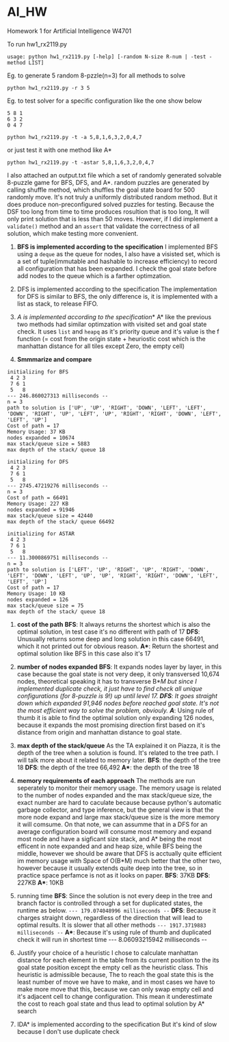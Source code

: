 # AI_HW
Homework 1 for Artificial Intelligence W4701

To run hw1_rx2119.py

`usage: python hw1_rx2119.py [-help] [-random N-size R-num | -test -method LIST]`

Eg. to generate 5 random 8-pzzle(n=3) for all methods to solve   

`python hw1_rx2119.py -r 3 5`

Eg. to test solver for a specific configuration like the one show below

```
5 8 1
6 3 2
0 4 7
```

`python hw1_rx2119.py -t -a 5,8,1,6,3,2,0,4,7`

or just test it with one method like A*

`python hw1_rx2119.py -t -astar 5,8,1,6,3,2,0,4,7`


I also attached an output.txt file which a set of randomly generated
solvable 8-puzzle game for BFS, DFS, and A*. random puzzles are generated by calling shuffle method, which shuffles the 
goal state board for 500 randomly move. It's not truly a uniformly distributed random method. But it does produce non-preconfigured solved puzzles for testing. Because the DSF too long from time to time produces rosultion that is too long, It will only print solution that is less than 50 moves. However, if I did implement a `validate()` method and an `assert` that validate the correctness of all solution, which make testing more convenient. 

1. **BFS is implemented according to the specification**
I implemented BFS using a `deque` as the queue for nodes, I also have a visisted set, which is a set of tuple(immutable and hashable to increase efficiency) to record all configuration that has been expanded. I check the goal state before add nodes to the queue which is a farther optimzation.  
2. DFS is implemented according to the specification
The implementation for DFS is similar to BFS, the only difference is, it is implemented with a list as stack, to release FIFO.
3. **A* is implemented according to the specification**
A* like the previous two methods had similar optimzation with visited set and goal state check. It uses `list` and `heapq` as it's priority queue and it's value is the f function (= cost from the origin state + heuriostic cost which is the manhattan distance for all tiles except Zero, the empty cell)

4. **Smmmarize and compare**
```
initializing for BFS
 4 2 3 
 7 6 1 
 5   8 
--- 246.860027313 milliseconds --
n = 3
path to solution is ['UP', 'UP', 'RIGHT', 'DOWN', 'LEFT', 'LEFT', 'DOWN', 'RIGHT', 'UP', 'LEFT', 'UP', 'RIGHT', 'RIGHT', 'DOWN', 'LEFT', 'LEFT', 'UP']
Cost of path = 17
Memory Usage: 37 KB
nodes expanded = 10674
max stack/queue size = 5883
max depth of the stack/ queue 18

initializing for DFS
 4 2 3 
 7 6 1 
 5   8 
--- 2745.47219276 milliseconds --
n = 3
Cost of path = 66491
Memory Usage: 227 KB
nodes expanded = 91946
max stack/queue size = 42440
max depth of the stack/ queue 66492

initializing for ASTAR
 4 2 3 
 7 6 1 
 5   8 
--- 11.3000869751 milliseconds --
n = 3
path to solution is ['LEFT', 'UP', 'RIGHT', 'UP', 'RIGHT', 'DOWN', 'LEFT', 'DOWN', 'LEFT', 'UP', 'UP', 'RIGHT', 'RIGHT', 'DOWN', 'LEFT', 'LEFT', 'UP']
Cost of path = 17
Memory Usage: 10 KB
nodes expanded = 126
max stack/queue size = 75
max depth of the stack/ queue 18
```

 1. **cost of the path**
    **BFS**: It always returns the shortest which is also the optimal solution, in test case it's no different with path of 17
    **DFS**: Unusually returns some deep and long solution in this case 66491, which it not printed out for obvious reason.
    **A\***: Return the shortest and optimal solution like BFS in this case also it's 17

 2. **number of nodes expanded**
    **BFS**: It expands nodes layer by layer, in this case because the goal state is not very deep, it only transversed 10,674 nodes, theoretical speaking it has to transverse B**M but since I implemented duplicate check, it just have to find check all unique configurations (for 8-puzzle is 9!) up until level 17.
    **DFS**: It goes straight down which expanded 91,946 nodes before reached goal state. It's not the most efficient way to solve the problem, obviouly.
    **A***: Using rule of thumb it is able to find the optimal solution only expanding 126 nodes, because it expands the most promising direction first based on it's distance from origin and manhattan distance to goal state.

 3. **max depth of the stack/queue**
    As the TA explained it on Piazza, it is the depth of the tree when a solution is found. It's related to the tree path. I will talk more about it related to memory later.
    **BFS**: the depth of the tree 18
    **DFS**: the depth of the tree 66,492
    **A\***: the depth of the tree 18

 4. **memory requirements of each approach** 
 The methods are run seperately to monitor their memory usage. The memory usage is related to the number of nodes expanded and the max stack/queue size, the exact number are hard to caculate because because python's automatic garbage collector, and type inference, but the general view is that the more node expand and large max stack/queue size is the more memory it will comsume. On that note, we can assumme that in a DFS for an average configuration board will consume most memory and expand most node and have a sigficant size stack, and A\* being the most efficent in note expanded and and heap size, while BFS being the middle, however we should be aware that DFS is acctually quite efficient im memory usage with Space of O(B\*M) much better that the other two, however because it usually extends quite deep into the tree, so in practice space perfamce is not as it looks on paper.
 **BFS**: 37KB 
 **DFS**: 227KB
 **A\***: 10KB
 5. running time
 **BFS**: Since the solution is not every deep in the tree and branch factor is controlled through a set for duplicated states, the runtime as below.
 `--- 179.074048996 milliseconds --`
 **DFS**: Because it charges straight down, regardless of the direction that will lead to optimal results. It is slower that all other methods
 `--- 1917.3719883 milliseconds --`
 **A\***: Because it's using rule of thumb and duplicated check it will run in shortest time
 --- 8.06093215942 milliseconds --

5. Justify your choice of a heuristic
I chose to calculate manhattan distance for each element in the table from its current position to the its goal state position except the empty cell as the heuristic class. This heuristic is admissible because, The to reach the goal state this is the least number of move we have to make, and in most cases we have to make more move that this, because we can only swap empty cell and it's adjacent cell to change configuration. This mean it underestimate the cost to reach goal state and thus lead to optimal solution by A* search

1. IDA* is implemented according to the specification
But it's kind of slow because I don't use duplicate check
